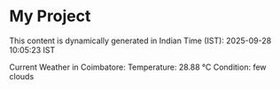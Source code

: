 # My Project

This content is dynamically generated in Indian Time (IST): 2025-09-28 10:05:23 IST


Current Weather in Coimbatore:
Temperature: 28.88 °C
Condition: few clouds
